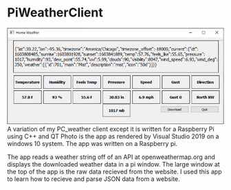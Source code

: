 # PiWeatherClient
![Client Photo](https://github.com/bonnette/genweather/blob/main/piclient.jpg)
<br>
A variation of my PC_weather client except it is written for a Raspberry Pi using C++ and QT
Photo is the app as rendered by Visual Studio 2019 on a windows 10 system. The app was written on a Raspberry pi.

The app reads a weather string off of an API at openweathermap.org and displays the 
downloaded weather data in a pi window. The large window at the top of the app is the raw data recieved from the website.
I used this app to learn how to recieve and parse JSON data from a website.
